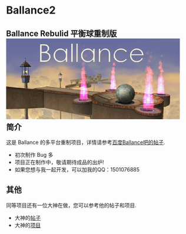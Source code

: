 # Ballance2
Ballance Rebulid 平衡球重制版
</br>
![image](https://github.com/717021/Ballance2/blob/master/Assets/Textures/splash_app.bmp)
</br>
简介
-------
这是 Ballance 的多平台重制项目，详情请参考[百度Ballance吧的帖子](https://tieba.baidu.com/p/5268786027).
</br>
* 初次制作 Bug 多
* 项目正在制作中，敬请期待成品的出炉!
* 如果您想与我一起开发，可以加我的QQ：1501076885


其他
-------
同等项目还有一位大神在做，您可以参考他的帖子和项目.
</br>
* 大神的[帖子](https://tieba.baidu.com/p/4608343962?pn=2)
* 大神的[项目](https:/github.com/frto027/BallanceDemo2)
</br>

